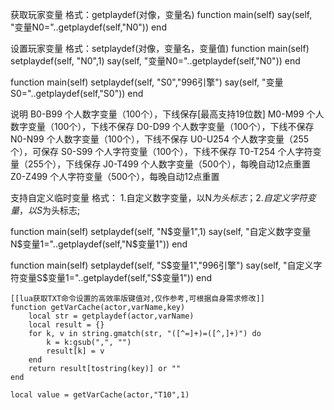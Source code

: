 获取玩家变量
格式：getplaydef(对像，变量名)
function main(self)
  say(self, "变量N0="..getplaydef(self,"N0"))
end

设置玩家变量
格式：setplaydef(对像，变量名，变量值)
function main(self)
  setplaydef(self, "N0",1)
  say(self, "变量N0="..getplaydef(self,"N0"))
end

function main(self)
   setplaydef(self, "S0","996引擎")
   say(self, "变量S0="..getplaydef(self,"S0"))
end


说明
B0-B99 个人数字变量（100个），下线保存[最高支持19位数]
M0-M99 个人数字变量（100个），下线不保存
D0-D99 个人数字变量（100个），下线不保存
N0-N99 个人数字变量（100个），下线不保存
U0-U254 个人数字变量（255个），可保存
S0-S99 个人字符变量（100个），下线不保存
T0-T254 个人字符变量（255个），下线保存
J0-T499 个人数字变量（500个），每晚自动12点重置
Z0-Z499 个人字符变量（500个），每晚自动12点重置

支持自定义临时变量
格式：
1.自定义数字变量，以N$为头标志；
2.自定义字符变量，以S$为头标志;

function main(self)
      setplaydef(self, "N$变量1",1)
      say(self, "自定义数字变量N$变量1="..getplaydef(self,"N$变量1"))
end

function main(self)
      setplaydef(self, "S$变量1","996引擎")
      say(self, "自定义字符变量S$变量1="..getplaydef(self,"S$变量1"))
end

    [[lua获取TXT命令设置的高效率版键值对,仅作参考,可根据自身需求修改]]
    function getVarCache(actor,varName,key)
        local str = getplaydef(actor,varName)
        local result = {}
        for k, v in string.gmatch(str, "([^=]+)=([^,]+)") do
            k = k:gsub(",", "")
            result[k] = v
        end
        return result[tostring(key)] or ""
    end

    local value = getVarCache(actor,"T10",1)